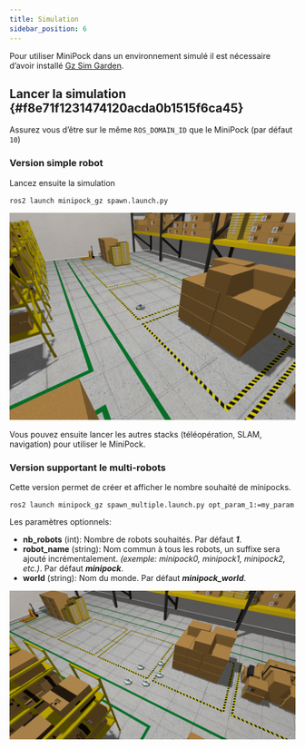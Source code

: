 ```yaml
---
title: Simulation
sidebar_position: 6
---
```




Pour utiliser MiniPock dans un environnement simulé il est nécessaire d’avoir installé [Gz Sim Garden](https://gazebosim.org/docs/garden/install).

## Lancer la simulation {#f8e71f1231474120acda0b1515f6ca45}

Assurez vous d’être sur le même `ROS_DOMAIN_ID` que le MiniPock (par défaut `10`)

### Version simple robot

Lancez ensuite la simulation

```shell
ros2 launch minipock_gz spawn.launch.py
```

![image](../../img/161003219.png)

Vous pouvez ensuite lancer les autres stacks (téléopération, SLAM, navigation) pour utiliser le MiniPock.

### Version supportant le multi-robots

Cette version permet de créer et afficher le nombre souhaité de minipocks.

```shell
ros2 launch minipock_gz spawn_multiple.launch.py opt_param_1:=my_param
```
Les paramètres optionnels:
- **nb_robots** (int): Nombre de robots souhaités. Par défaut ***1***.
- **robot_name** (string): Nom commun à tous les robots, un suffixe sera ajouté incrémentalement. *(exemple: minipock0, minipock1, minipock2, etc.)*. Par défaut ***minipock***.
- **world** (string): Nom du monde. Par défaut ***minipock_world***.

![](../../img/multi_robot/multi_minipock.png)